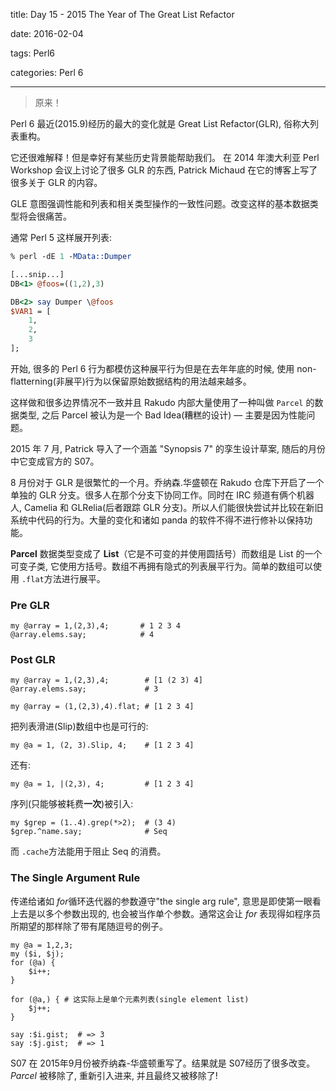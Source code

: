 title:  Day 15 - 2015 The Year of The Great List Refactor

date: 2016-02-04

tags: Perl6

categories: Perl 6

---

<blockquote class='blockquote-center'>原来！</blockquote>

Perl 6 最近(2015.9)经历的最大的变化就是 Great List Refactor(GLR), 俗称大列表重构。

它还很难解释！但是幸好有某些历史背景能帮助我们。 在 2014 年澳大利亚 Perl Workshop 会议上讨论了很多 GLR 的东西,  Patrick Michaud 在它的博客上写了很多关于 GLR 的内容。



GLE 意图强调性能和列表和相关类型操作的一致性问题。改变这样的基本数据类型将会很痛苦。



通常 Perl 5 这样展开列表:

``` perl
% perl -dE 1 -MData::Dumper

[...snip...]
DB<1> @foos=((1,2),3)

DB<2> say Dumper \@foos
$VAR1 = [
    1,
    2,
    3
];
```

开始, 很多的 Perl 6 行为都模仿这种展平行为但是在去年年底的时候, 使用 non-flatterning(非展平)行为以保留原始数据结构的用法越来越多。



这样做和很多边界情况不一致并且 Rakudo 内部大量使用了一种叫做 `Parcel` 的数据类型, 之后 Parcel 被认为是一个 Bad Idea(糟糕的设计) —  主要是因为性能问题。



2015 年 7 月, Patrick 导入了一个涵盖 "Synopsis 7" 的孪生设计草案, 随后的月份中它变成官方的 S07。



8 月份对于 GLR 是很繁忙的一个月。乔纳森.华盛顿在 Rakudo 仓库下开启了一个单独的 GLR 分支。很多人在那个分支下协同工作。同时在 IRC 频道有俩个机器人, Camelia 和 GLRelia(后者跟踪 GLR 分支)。所以人们能很快尝试并比较在新旧系统中代码的行为。大量的变化和诸如 panda 的软件不得不进行修补以保持功能。



**Parcel** 数据类型变成了 **List**（它是不可变的并使用圆括号）而数组是 List 的一个可变子类, 它使用方括号。数组不再拥有隐式的列表展平行为。简单的数组可以使用 `.flat`方法进行展平。

### Pre GLR

``` perl6
my @array = 1,(2,3),4;       # 1 2 3 4
@array.elems.say;            # 4   
```

### Post GLR

```perl6
my @array = 1,(2,3),4;        # [1 (2 3) 4]
@array.elems.say;             # 3

my @array = (1,(2,3),4).flat; # [1 2 3 4]
```

把列表滑进(Slip)数组中也是可行的:

``` perl6
my @a = 1, (2, 3).Slip, 4;    # [1 2 3 4]
```

还有:

``` perl6
my @a = 1, |(2,3), 4;         # [1 2 3 4]
```

序列(只能够被耗费**一次**)被引入:

``` perl6
my $grep = (1..4).grep(*>2);  # (3 4)
$grep.^name.say;              # Seq
```

而 `.cache`方法能用于阻止 Seq 的消费。

### The Single Argument Rule

传递给诸如 *for*循环迭代器的参数遵守"the single arg rule", 意思是即使第一眼看上去是以多个参数出现的, 也会被当作单个参数。通常这会让 *for* 表现得如程序员所期望的那样除了带有尾随逗号的例子。

``` perl6
my @a = 1,2,3;
my ($i, $j);
for (@a) {
    $i++;
}

for (@a,) { # 这实际上是单个元素列表(single element list)
    $j++;
}

say :$i.gist;  # => 3
say :$j.gist;  # => 1
```

S07 在 2015年9月份被乔纳森-华盛顿重写了。结果就是 S07经历了很多改变。*Parcel* 被移除了, 重新引入进来, 并且最终又被移除了!
